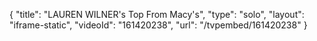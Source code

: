 {
    "title": "LAUREN WILNER's Top From Macy's",
    "type": "solo",
    "layout": "iframe-static",
    "videoId": "161420238",
    "url": "\/tvpembed\/161420238"
}